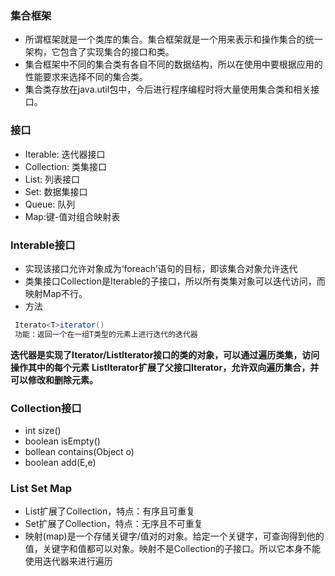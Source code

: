 ### 集合框架
- 所谓框架就是一个类库的集合。集合框架就是一个用来表示和操作集合的统一架构，它包含了实现集合的接口和类。
- 集合框架中不同的集合类有各自不同的数据结构，所以在使用中要根据应用的性能要求来选择不同的集合类。
- 集合类存放在java.util包中，今后进行程序编程时将大量使用集合类和相关接口。
### 接口
- Iterable: 迭代器接口
- Collection: 类集接口
- List: 列表接口
- Set: 数据集接口
- Queue: 队列
- Map:键-值对组合映射表
### Interable接口
 - 实现该接口允许对象成为‘foreach’语句的目标，即该集合对象允许迭代
 - 类集接口Collection是Iterable的子接口，所以所有类集对象可以迭代访问，而映射Map不行。
 - 方法
 ```java
  Iterato<T>iterator()
  功能：返回一个在一组T类型的元素上进行迭代的迭代器
```
**迭代器是实现了Iterator/Listlterator接口的类的对象，可以通过遍历类集，访问操作其中的每个元素**
**Listlterator扩展了父接口lterator，允许双向遍历集合，并可以修改和删除元素。**
### Collection接口
- int size()
- boolean isEmpty()
- bollean contains(Object o)
- boolean add(E,e)
### List Set Map
- List扩展了Collection，特点：有序且可重复
- Set扩展了Collection，特点：无序且不可重复
- 映射(map)是一个存储关键字/值对的对象。给定一个关键字，可查询得到他的值，关键字和值都可以对象。映射不是Collection的子接口。所以它本身不能使用迭代器来进行遍历
  
